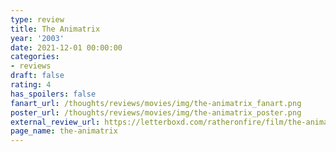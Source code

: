 ```yaml
---
type: review
title: The Animatrix
year: '2003'
date: 2021-12-01 00:00:00
categories:
- reviews
draft: false
rating: 4
has_spoilers: false
fanart_url: /thoughts/reviews/movies/img/the-animatrix_fanart.png
poster_url: /thoughts/reviews/movies/img/the-animatrix_poster.png
external_review_url: https://letterboxd.com/ratheronfire/film/the-animatrix/
page_name: the-animatrix
---
```


